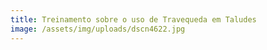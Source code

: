 ```yaml
---
title: Treinamento sobre o uso de Travequeda em Taludes
image: /assets/img/uploads/dscn4622.jpg
---
```


